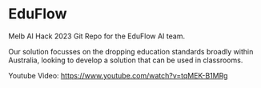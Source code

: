 # EduFlow
Melb AI Hack 2023 Git Repo for the EduFlow AI team.

Our solution focusses on the dropping education standards broadly within Australia, looking to develop a solution that can be used in classrooms.

Youtube Video:
https://www.youtube.com/watch?v=tqMEK-B1MRg
